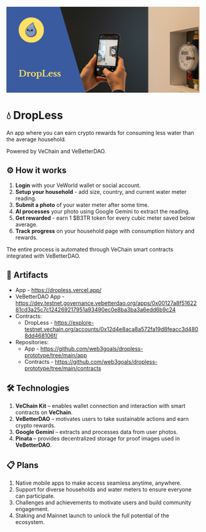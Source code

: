 ![Hero](/hero.png)

# 💧 DropLess

An app where you can earn crypto rewards for consuming less water than the average household.

Powered by VeChain and VeBetterDAO.

## ⚙️ How it works

1. **Login** with your VeWorld wallet or social account.
2. **Setup your household** - add size, country, and current water meter reading.
3. **Submit a photo** of your water meter after some time.
4. **AI processes** your photo using Google Gemini to extract the reading.
5. **Get rewarded** - earn 1 $B3TR token for every cubic meter saved below average.
6. **Track progress** on your household page with consumption history and rewards.

The entire process is automated through VeChain smart contracts integrated with VeBetterDAO.

## 🔗 Artifacts

- App - https://dropless.vercel.app/
- VeBetterDAO App - https://dev.testnet.governance.vebetterdao.org/apps/0x00127a8f5162281cd3a25c7c124269217951a93490ec0e8ba3ba3a6edd6b9c24
- Contracts:
  - DropLess - https://explore-testnet.vechain.org/accounts/0x12d4e8aca8a572fa19d8feacc3d4808dd468106f/
- Repositories:
  - App - https://github.com/web3goals/dropless-prototype/tree/main/app
  - Contracts - https://github.com/web3goals/dropless-prototype/tree/main/contracts

## 🛠️ Technologies

1. **VeChain Kit** – enables wallet connection and interaction with smart contracts on **VeChain**.
2. **VeBetterDAO** – motivates users to take sustainable actions and earn crypto rewards.
3. **Google Gemini** – extracts and processes data from user photos.
4. **Pinata** – provides decentralized storage for proof images used in **VeBetterDAO**.

## 📋 Plans

1. Native mobile apps to make access seamless anytime, anywhere.
2. Support for diverse households and water meters to ensure everyone can participate.
3. Challenges and achievements to motivate users and build community engagement.
4. Staking and Mainnet launch to unlock the full potential of the ecosystem.
